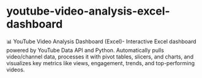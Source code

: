 # youtube-video-analysis-excel-dashboard
📊 YouTube Video Analysis Dashboard (Excel)- Interactive Excel dashboard powered by YouTube Data API and Python. Automatically pulls video/channel data, processes it with pivot tables, slicers, and charts, and visualizes key metrics like views, engagement, trends, and top-performing videos.
